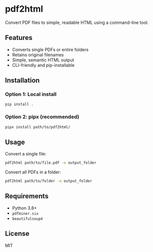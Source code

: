 # pdf2html

Convert PDF files to simple, readable HTML using a command-line tool.

## Features
- Converts single PDFs or entire folders
- Retains original filenames
- Simple, semantic HTML output
- CLI-friendly and pip-installable

## Installation
### Option 1: Local install
```bash
pip install .
```

### Option 2: pipx (recommended)
```bash
pipx install path/to/pdf2html/
```

## Usage
Convert a single file:
```bash
pdf2html path/to/file.pdf -o output_folder
```

Convert all PDFs in a folder:
```bash
pdf2html path/to/folder -o output_folder
```

## Requirements
- Python 3.8+
- `pdfminer.six`
- `beautifulsoup4`

## License
MIT
